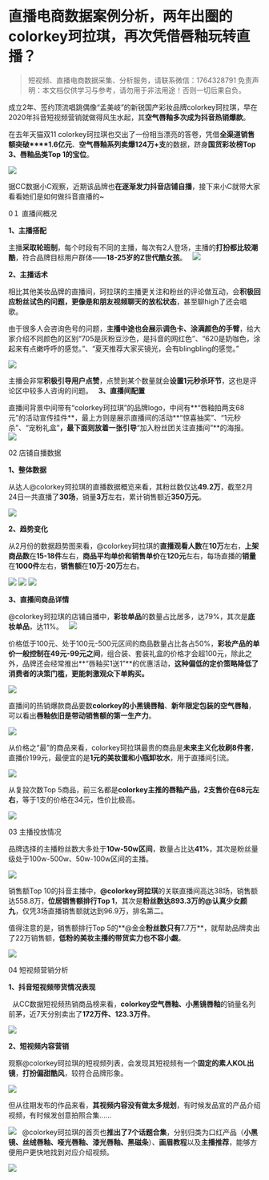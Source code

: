 # 直播电商数据案例分析，两年出圈的colorkey珂拉琪，再次凭借唇釉玩转直播？


>
> 短视频、直播电商数据采集、分析服务，请联系微信：1764328791
> 免责声明：本文档仅供学习与参考，请勿用于非法用途！否则一切后果自负。
> 


成立2年、签约顶流唱跳偶像“孟美岐”的新锐国产彩妆品牌colorkey珂拉琪，早在2020年抖音短视频营销就做得风生水起，其**空气唇釉多次成为抖音热销爆款**。

在去年天猫双11 colorkey珂拉琪也交出了一份相当漂亮的答卷，凭借**全渠道销售额突破****1.6亿元**、**空气唇釉系列卖爆124万+支**的数据，跻身**国货彩妆榜Top 3、唇釉品类Top 1的宝位**。

![](https://cdn.nlark.com/yuque/0/2021/webp/97322/1614480213030-784ab3b9-4884-46c9-a707-f13272b3cd50.webp#align=left&display=inline&height=660&margin=%5Bobject%20Object%5D&originHeight=800&originWidth=800&size=0&status=done&style=none&width=660)


据CC数据小C观察，近期该品牌也**在逐渐发力抖音店铺自播**，接下来小C就带大家看看她们是如何做抖音直播的~

0１
直播间概况


**1、主播搭配**

主播**采取轮班制**，每个时段有不同的主播，每次有2人登场，主播的**打扮都比较潮酷**，符合品牌目标用户群体——**18-25岁的Z世代酷女孩**。
 
![](https://cdn.nlark.com/yuque/0/2021/png/97322/1614480213119-6146b8c3-3550-4d07-877d-5b40c4b03f62.png#align=left&display=inline&height=426&margin=%5Bobject%20Object%5D&originHeight=696&originWidth=1080&size=0&status=done&style=none&width=661)

**2、主播话术**

相比其他美妆品牌的直播间，珂拉琪的主播更关注和粉丝的评论做互动，会**积极回应粉丝试色的问题，更像是和朋友视频聊天的放松状态**，甚至聊high了还会唱歌。

由于很多人会咨询色号的问题，**主播中途也会展示调色卡、涂满颜色的手臂**，给大家介绍不同颜色的区别“705是灰粉豆沙色，是抖音的网红色”、“620是奶咖色，涂起来有点嫩呼呼的感觉。”、“夏天推荐大家买镜光，会有blingbling的感觉。”

![](https://cdn.nlark.com/yuque/0/2021/png/97322/1614480213019-698f6721-2f9f-42c2-8a2c-ff3738ec9f0b.png#align=left&display=inline&height=303&margin=%5Bobject%20Object%5D&originHeight=1792&originWidth=828&size=0&status=done&style=none&width=140)


主播会非常**积极引导用户点赞**，点赞到某个数量就会**设置1元秒杀环节**，这也是评论区中较多人咨询的问题。
 
**3、直播间配置**

直播间背景中间带有“colorkey珂拉琪”的品牌logo，中间有**“唇釉拍两支68元”的活动宣传挂件**，最上方则是展示直播间的活动**“惊喜抽奖”、“1元秒杀”、“宠粉礼盒”**，最下面则放着一张引导**“加入粉丝团关注直播间”**的海报。
 
![](https://cdn.nlark.com/yuque/0/2021/webp/97322/1614480213031-72eac537-78c3-48b0-818e-a408b20aa55a.webp#align=left&display=inline&height=303&margin=%5Bobject%20Object%5D&originHeight=1792&originWidth=828&size=0&status=done&style=none&width=140)


 

02
店铺自播数据


**1、整体数据**

从达人@colorkey珂拉琪的直播数据概览来看，其粉丝数仅达**49.2万**，截至2月24日一共直播了**30场**，销量**3万**左右，累计销售额近**350万元**。

![](https://cdn.nlark.com/yuque/0/2021/png/97322/1614480213019-6d72496b-73f5-4c3f-9051-8c2ac5749e47.png#align=left&display=inline&height=604&margin=%5Bobject%20Object%5D&originHeight=988&originWidth=1080&size=0&status=done&style=none&width=660)


**2、趋势变化**

从2月份的数据趋势图来看，@colorkey珂拉琪的**直播观看人数**在**10万**左右，**上架商品数**在**15-18件**左右，**商品平均单价和销售单价**在**120元**左右，每场直播的**销量**在**1000件**左右，**销售额**在**10万-20万**左右。

![](https://cdn.nlark.com/yuque/0/2021/png/97322/1614480213084-527e4f4e-086f-47ef-bf6d-f31f197266c1.png#align=left&display=inline&height=604&margin=%5Bobject%20Object%5D&originHeight=988&originWidth=1080&size=0&status=done&style=none&width=660)
![](https://cdn.nlark.com/yuque/0/2021/png/97322/1614480213045-a66a1f85-d18c-4f1c-a665-742032b1e8d9.png#align=left&display=inline&height=604&margin=%5Bobject%20Object%5D&originHeight=988&originWidth=1080&size=0&status=done&style=none&width=660)
![](https://cdn.nlark.com/yuque/0/2021/png/97322/1614480213037-a60cd348-1e67-40a1-864d-7c7b7dd81c5a.png#align=left&display=inline&height=604&margin=%5Bobject%20Object%5D&originHeight=988&originWidth=1080&size=0&status=done&style=none&width=660)

**3、直播间商品详情**

@colorkey珂拉琪的店铺自播中，**彩妆单品**的数量占比居多，达79%，其次是**底妆单品**，达11%。
 
![](https://cdn.nlark.com/yuque/0/2021/png/97322/1614480213035-1f089de7-3160-427f-a3c3-970657ff8d72.png#align=left&display=inline&height=604&margin=%5Bobject%20Object%5D&originHeight=988&originWidth=1080&size=0&status=done&style=none&width=660)


价格低于100元、处于100元-500元区间的商品数量占比各占50%，**彩妆产品的单价一般控制在49元-99元之间**，组合装、套装礼盒的价格才会超100元，除此之外，品牌还会经常推出**“唇釉买1送1”**的优惠活动，**这种偏低的定价策略降低了消费者的决策门槛，更能刺激观众下单购买。**

![](https://cdn.nlark.com/yuque/0/2021/png/97322/1614480213040-73748c98-5c9a-4196-8094-04df38cba523.png#align=left&display=inline&height=604&margin=%5Bobject%20Object%5D&originHeight=988&originWidth=1080&size=0&status=done&style=none&width=660)


直播间的热销爆款商品要数**colorkey的小黑镜唇釉**、**新年限定包装的空气唇釉**，可以看出**唇釉依旧是带动销售额的第一生产力**。

![](https://cdn.nlark.com/yuque/0/2021/png/97322/1614480213091-779b7bf6-64c7-4408-b9d1-e573ace9ac9b.png#align=left&display=inline&height=604&margin=%5Bobject%20Object%5D&originHeight=988&originWidth=1080&size=0&status=done&style=none&width=660)


从价格之“最”的商品来看，colorkey珂拉琪最贵的商品是**未来主义化妆刷8件套**，直播价199元，最便宜的是**1元的美妆蛋和小瓶卸妆水**，用于直播间引流。

![](https://cdn.nlark.com/yuque/0/2021/png/97322/1614480213156-33566109-98e9-4fe6-b335-f50aec91cdc3.png#align=left&display=inline&height=604&margin=%5Bobject%20Object%5D&originHeight=988&originWidth=1080&size=0&status=done&style=none&width=660)


从复投次数Top 5商品，前三名都是**colorkey主推的唇釉产品，2支售价在68元左右**，等于1支的价格在34元，性价比极高。

![](https://cdn.nlark.com/yuque/0/2021/png/97322/1614480213113-db7515cc-af09-479f-8da9-e61067967534.png#align=left&display=inline&height=604&margin=%5Bobject%20Object%5D&originHeight=988&originWidth=1080&size=0&status=done&style=none&width=660)



03
主播投放情况

品牌选择的主播粉丝数大多处于**10w-50w区间**，数量占比达**41%**，其次是粉丝量级处于100w-500w、50w-100w区间的主播。

![](https://cdn.nlark.com/yuque/0/2021/png/97322/1614480213018-775f29f1-dcaa-4ffa-b83b-7736c0f7e087.png#align=left&display=inline&height=604&margin=%5Bobject%20Object%5D&originHeight=988&originWidth=1080&size=0&status=done&style=none&width=660)


销售额Top 10的抖音主播中，**@colorkey珂拉琪**的关联直播间高达38场，销售额达558.8万，**位居销售额排行Top 1**，其次是**粉丝数达893.3万的@认真少女颜九**，仅凭3场直播销售额就达到96.9万，排名第二。


值得注意的是，销售额排行Top 5的**@金金**粉丝数只有**7.7万**，就帮助品牌卖出了22万销售额，**低粉的美妆主播的带货实力也不容小觑**。

![](https://cdn.nlark.com/yuque/0/2021/png/97322/1614480213061-36c4401b-6225-4cf3-b67d-87ff7845bd6c.png#align=left&display=inline&height=1031&margin=%5Bobject%20Object%5D&originHeight=1687&originWidth=1080&size=0&status=done&style=none&width=660)



04
短视频营销分析


**1、抖音短视频带货情况表现**

 
从CC数据短视频热销商品榜来看，**colorkey空气唇釉、小黑镜唇釉**的销量名列前茅，近7天分别卖出了**172万件、123.3万件**。

![](https://cdn.nlark.com/yuque/0/2021/png/97322/1614480213083-50a5ba47-a1ee-4553-8ed0-9b0e970c60bc.png#align=left&display=inline&height=426&margin=%5Bobject%20Object%5D&originHeight=697&originWidth=1080&size=0&status=done&style=none&width=660)


**2、短视频内容营销**

观察@colorkey珂拉琪的短视频列表，会发现其短视频有一个**固定的素人KOL出镜**，**打扮偏甜酷风**，较符合品牌形象。

![](https://cdn.nlark.com/yuque/0/2021/png/97322/1614480213055-1cf35fa1-d7f2-4c39-a19d-18b9989342a1.png#align=left&display=inline&height=432&margin=%5Bobject%20Object%5D&originHeight=707&originWidth=1080&size=0&status=done&style=none&width=660)


但从往期发布的作品来看，**其视频内容没有做太多规划**，有时候发品宣的产品介绍视频，有时候发创意拍照合集……


![](https://cdn.nlark.com/yuque/0/2021/png/97322/1614480213097-3ed52469-f0a4-4d70-9710-939d8b95a39f.png#align=left&display=inline&height=456&margin=%5Bobject%20Object%5D&originHeight=745&originWidth=1080&size=0&status=done&style=none&width=661)
 
@colorkey珂拉琪的首页也**推出了7个话题合集**，分别归类为口红产品（**小黑镜、丝绒唇釉、哑光唇釉、漆光唇釉、黑磁条**）、**画眉教程**以及**主播推荐**，能够方便用户更快地找到对应介绍视频。

![](https://cdn.nlark.com/yuque/0/2021/webp/97322/1614480213118-12a633fe-beaa-4c42-9c7d-a833be174f92.webp#align=left&display=inline&height=249&margin=%5Bobject%20Object%5D&originHeight=1470&originWidth=828&size=0&status=done&style=none&width=140)
